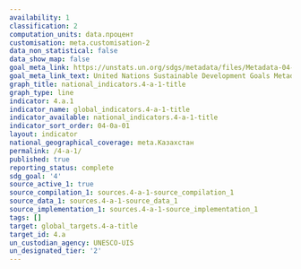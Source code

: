 ```yaml
---
availability: 1
classification: 2
computation_units: data.процент
customisation: meta.customisation-2
data_non_statistical: false
data_show_map: false
goal_meta_link: https://unstats.un.org/sdgs/metadata/files/Metadata-04-0A-01.pdf
goal_meta_link_text: United Nations Sustainable Development Goals Metadata (pdf 210kB)
graph_title: national_indicators.4-a-1-title
graph_type: line
indicator: 4.a.1
indicator_name: global_indicators.4-a-1-title
indicator_available: national_indicators.4-a-1-title
indicator_sort_order: 04-0a-01
layout: indicator
national_geographical_coverage: meta.Казахстан
permalink: /4-a-1/
published: true
reporting_status: complete
sdg_goal: '4'
source_active_1: true
source_compilation_1: sources.4-a-1-source_compilation_1
source_data_1: sources.4-a-1-source_data_1
source_implementation_1: sources.4-a-1-source_implementation_1
tags: []
target: global_targets.4-a-title
target_id: 4.a
un_custodian_agency: UNESCO-UIS
un_designated_tier: '2'
---
```

